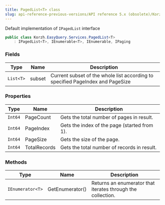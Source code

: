 ```yaml
---
title: PagedList<T> class
slug: api-reference-previous-versions/API reference 5.x (obsolete)/Korzh.EasyQuery.Services namespace/pagedlist-t--class
---
```



Default implementation of `IPagedList` interface
```csharp
public class Korzh.EasyQuery.Services.PagedList<T>
    : IPagedList<T>, IEnumerable<T>, IEnumerable, IPaging

```

### Fields

| Type | Name | Description | 
| --- | --- | --- | 
| `List<T>` | subset | Current subset of the whole list according to specified PageIndex and PageSize | 


### Properties

| Type | Name | Description | 
| --- | --- | --- | 
| `Int64` | PageCount | Gets the total number of pages in result. | 
| `Int64` | PageIndex | Gets the index of the page (started from 1). | 
| `Int64` | PageSize | Gets the size of the page. | 
| `Int64` | TotalRecords | Gets the total number of records in result. | 


### Methods

| Type | Name | Description | 
| --- | --- | --- | 
| `IEnumerator<T>` | GetEnumerator() | Returns an enumerator that iterates through the collection. |